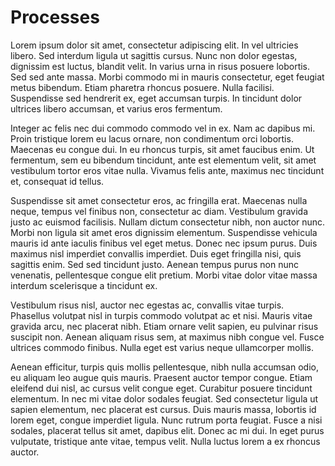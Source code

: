 # Processes

Lorem ipsum dolor sit amet, consectetur adipiscing elit. In vel ultricies libero. Sed interdum ligula ut sagittis
cursus. Nunc non dolor egestas, dignissim est luctus, blandit velit. In varius urna in risus posuere lobortis. Sed sed
ante massa. Morbi commodo mi in mauris consectetur, eget feugiat metus bibendum. Etiam pharetra rhoncus posuere. Nulla
facilisi. Suspendisse sed hendrerit ex, eget accumsan turpis. In tincidunt dolor ultrices libero accumsan, et varius
eros fermentum.

Integer ac felis nec dui commodo commodo vel in ex. Nam ac dapibus mi. Proin tristique lorem eu lacus ornare, non
condimentum orci lobortis. Maecenas eu congue dui. In eu rhoncus turpis, sit amet faucibus enim. Ut fermentum, sem eu
bibendum tincidunt, ante est elementum velit, sit amet vestibulum tortor eros vitae nulla. Vivamus felis ante, maximus
nec tincidunt et, consequat id tellus.

Suspendisse sit amet consectetur eros, ac fringilla erat. Maecenas nulla neque, tempus vel finibus non, consectetur ac
diam. Vestibulum gravida justo ac euismod facilisis. Nullam dictum consectetur nibh, non auctor nunc. Morbi non ligula
sit amet eros dignissim elementum. Suspendisse vehicula mauris id ante iaculis finibus vel eget metus. Donec nec ipsum
purus. Duis maximus nisl imperdiet convallis imperdiet. Duis eget fringilla nisi, quis sagittis enim. Sed sed tincidunt
justo. Aenean tempus purus non nunc venenatis, pellentesque congue elit pretium. Morbi vitae dolor vitae massa interdum
scelerisque a tincidunt ex.

Vestibulum risus nisl, auctor nec egestas ac, convallis vitae turpis. Phasellus volutpat nisl in turpis commodo volutpat
ac et nisi. Mauris vitae gravida arcu, nec placerat nibh. Etiam ornare velit sapien, eu pulvinar risus suscipit non.
Aenean aliquam risus sem, at maximus nibh congue vel. Fusce ultrices commodo finibus. Nulla eget est varius neque
ullamcorper mollis.

Aenean efficitur, turpis quis mollis pellentesque, nibh nulla accumsan odio, eu aliquam leo augue quis mauris. Praesent
auctor tempor congue. Etiam eleifend dui nisl, ac cursus velit congue eget. Curabitur posuere tincidunt elementum. In
nec mi vitae dolor sodales feugiat. Sed consectetur ligula ut sapien elementum, nec placerat est cursus. Duis mauris
massa, lobortis id lorem eget, congue imperdiet ligula. Nunc rutrum porta feugiat. Fusce a nisi sodales, placerat tellus
sit amet, dapibus elit. Donec ac mi dui. In eget purus vulputate, tristique ante vitae, tempus velit. Nulla luctus lorem
a ex rhoncus auctor.
